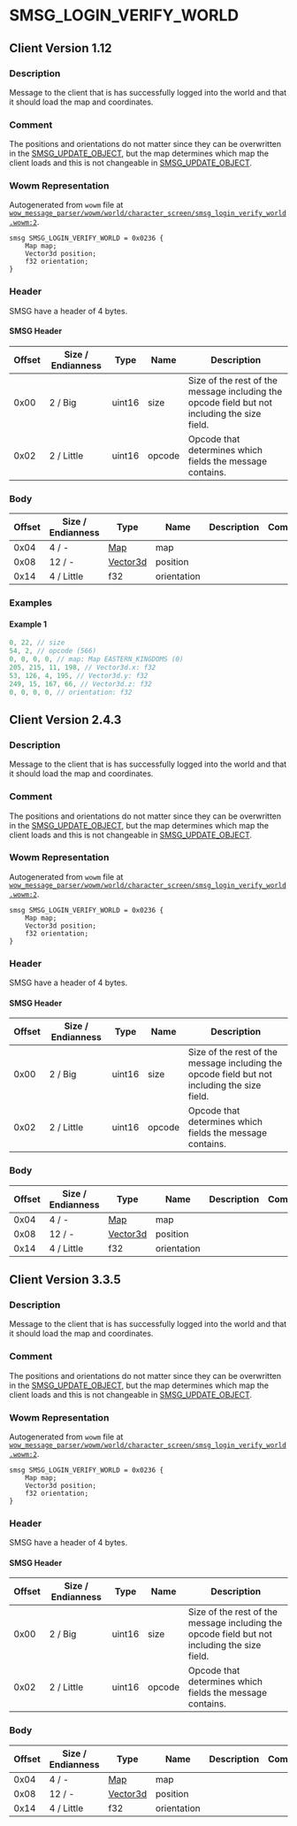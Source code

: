 # SMSG_LOGIN_VERIFY_WORLD

## Client Version 1.12

### Description

Message to the client that is has successfully logged into the world and that it should load the map and coordinates.

### Comment

The positions and orientations do not matter since they can be overwritten in the [SMSG_UPDATE_OBJECT](./smsg_update_object.md), but the map determines which map the client loads and this is not changeable in [SMSG_UPDATE_OBJECT](./smsg_update_object.md).

### Wowm Representation

Autogenerated from `wowm` file at [`wow_message_parser/wowm/world/character_screen/smsg_login_verify_world.wowm:2`](https://github.com/gtker/wow_messages/tree/main/wow_message_parser/wowm/world/character_screen/smsg_login_verify_world.wowm#L2).
```rust,ignore
smsg SMSG_LOGIN_VERIFY_WORLD = 0x0236 {
    Map map;
    Vector3d position;
    f32 orientation;
}
```
### Header

SMSG have a header of 4 bytes.

#### SMSG Header

| Offset | Size / Endianness | Type   | Name   | Description |
| ------ | ----------------- | ------ | ------ | ----------- |
| 0x00   | 2 / Big           | uint16 | size   | Size of the rest of the message including the opcode field but not including the size field.|
| 0x02   | 2 / Little        | uint16 | opcode | Opcode that determines which fields the message contains.|

### Body

| Offset | Size / Endianness | Type | Name | Description | Comment |
| ------ | ----------------- | ---- | ---- | ----------- | ------- |
| 0x04 | 4 / - | [Map](map.md) | map |  |  |
| 0x08 | 12 / - | [Vector3d](vector3d.md) | position |  |  |
| 0x14 | 4 / Little | f32 | orientation |  |  |

### Examples

#### Example 1

```c
0, 22, // size
54, 2, // opcode (566)
0, 0, 0, 0, // map: Map EASTERN_KINGDOMS (0)
205, 215, 11, 198, // Vector3d.x: f32
53, 126, 4, 195, // Vector3d.y: f32
249, 15, 167, 66, // Vector3d.z: f32
0, 0, 0, 0, // orientation: f32
```
## Client Version 2.4.3

### Description

Message to the client that is has successfully logged into the world and that it should load the map and coordinates.

### Comment

The positions and orientations do not matter since they can be overwritten in the [SMSG_UPDATE_OBJECT](./smsg_update_object.md), but the map determines which map the client loads and this is not changeable in [SMSG_UPDATE_OBJECT](./smsg_update_object.md).

### Wowm Representation

Autogenerated from `wowm` file at [`wow_message_parser/wowm/world/character_screen/smsg_login_verify_world.wowm:2`](https://github.com/gtker/wow_messages/tree/main/wow_message_parser/wowm/world/character_screen/smsg_login_verify_world.wowm#L2).
```rust,ignore
smsg SMSG_LOGIN_VERIFY_WORLD = 0x0236 {
    Map map;
    Vector3d position;
    f32 orientation;
}
```
### Header

SMSG have a header of 4 bytes.

#### SMSG Header

| Offset | Size / Endianness | Type   | Name   | Description |
| ------ | ----------------- | ------ | ------ | ----------- |
| 0x00   | 2 / Big           | uint16 | size   | Size of the rest of the message including the opcode field but not including the size field.|
| 0x02   | 2 / Little        | uint16 | opcode | Opcode that determines which fields the message contains.|

### Body

| Offset | Size / Endianness | Type | Name | Description | Comment |
| ------ | ----------------- | ---- | ---- | ----------- | ------- |
| 0x04 | 4 / - | [Map](map.md) | map |  |  |
| 0x08 | 12 / - | [Vector3d](vector3d.md) | position |  |  |
| 0x14 | 4 / Little | f32 | orientation |  |  |

## Client Version 3.3.5

### Description

Message to the client that is has successfully logged into the world and that it should load the map and coordinates.

### Comment

The positions and orientations do not matter since they can be overwritten in the [SMSG_UPDATE_OBJECT](./smsg_update_object.md), but the map determines which map the client loads and this is not changeable in [SMSG_UPDATE_OBJECT](./smsg_update_object.md).

### Wowm Representation

Autogenerated from `wowm` file at [`wow_message_parser/wowm/world/character_screen/smsg_login_verify_world.wowm:2`](https://github.com/gtker/wow_messages/tree/main/wow_message_parser/wowm/world/character_screen/smsg_login_verify_world.wowm#L2).
```rust,ignore
smsg SMSG_LOGIN_VERIFY_WORLD = 0x0236 {
    Map map;
    Vector3d position;
    f32 orientation;
}
```
### Header

SMSG have a header of 4 bytes.

#### SMSG Header

| Offset | Size / Endianness | Type   | Name   | Description |
| ------ | ----------------- | ------ | ------ | ----------- |
| 0x00   | 2 / Big           | uint16 | size   | Size of the rest of the message including the opcode field but not including the size field.|
| 0x02   | 2 / Little        | uint16 | opcode | Opcode that determines which fields the message contains.|

### Body

| Offset | Size / Endianness | Type | Name | Description | Comment |
| ------ | ----------------- | ---- | ---- | ----------- | ------- |
| 0x04 | 4 / - | [Map](map.md) | map |  |  |
| 0x08 | 12 / - | [Vector3d](vector3d.md) | position |  |  |
| 0x14 | 4 / Little | f32 | orientation |  |  |

